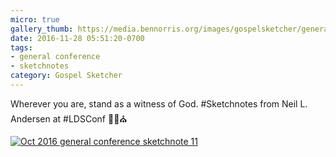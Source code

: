 ```yaml
---
micro: true
gallery_thumb: https://media.bennorris.org/images/gospelsketcher/general-conference/oct-2016/oct-16-1-anderson.jpg
date: 2016-11-28 05:51:20-0700
tags:
- general conference
- sketchnotes
category: Gospel Sketcher
---
```


Wherever you are, stand as a witness of God.
#Sketchnotes from Neil L. Andersen at #LDSConf ✍🏼⛪️

[![Oct 2016 general conference sketchnote 11](https://media.bennorris.org/images/gospelsketcher/general-conference/oct-2016/oct-16-1-anderson.jpg)](https://media.bennorris.org/images/gospelsketcher/general-conference/oct-2016/oct-16-1-anderson.jpg)